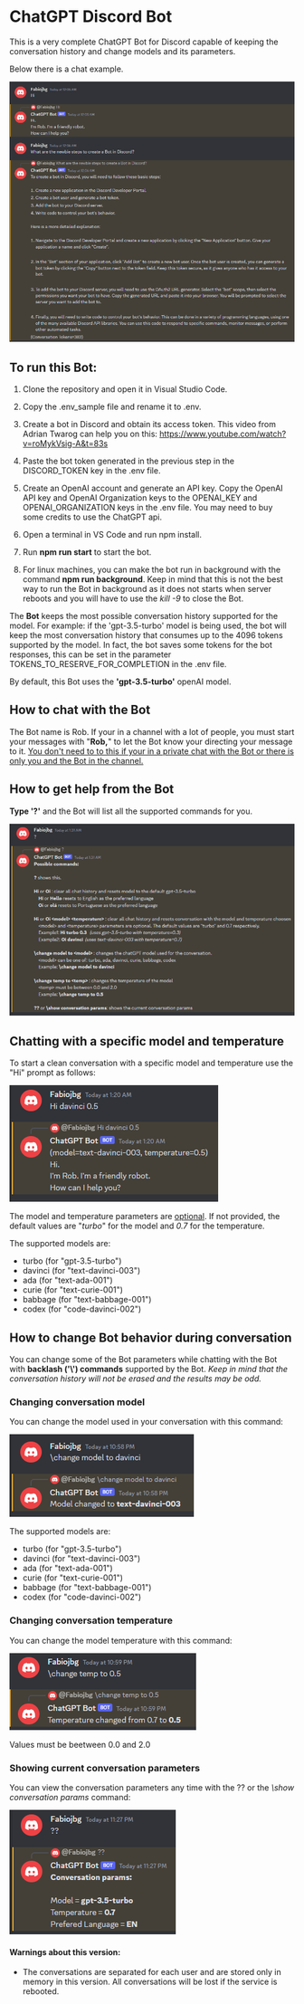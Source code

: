 # ChatGPT Discord Bot
This is a very complete ChatGPT Bot for Discord capable of keeping the conversation history and change models and its parameters. 

Below there is a chat example.

![alt text](./images/chat_sample.png)

## To run this Bot:

1) Clone the repository and open it in Visual Studio Code.

2) Copy the .env_sample file and rename it to .env.

3) Create a bot in Discord and obtain its access token. This video from Adrian Twarog can help you on this: https://www.youtube.com/watch?v=roMykVsig-A&t=83s

4) Paste the bot token generated in the previous step in the DISCORD_TOKEN key in the .env file.

5) Create an OpenAI account and generate an API key. Copy the OpenAI API key and OpenAI Organization keys to the OPENAI_KEY and OPENAI_ORGANIZATION keys in the .env file. You may need to buy some credits to use the ChatGPT api.

6) Open a terminal in VS Code and run npm install.

7) Run **npm run start** to start the bot.

8) For linux machines, you can make the bot run in background with the command **npm run background**. Keep in mind that this is not the best way to run the Bot in background as it does not starts when server reboots and you will have to use the <i>kill -9</i> to close the Bot.

The **Bot** keeps the most possible conversation history supported for the model. For example: if the 'gpt-3.5-turbo' model is being used, the bot will keep the most conversation history that consumes up to the 4096 tokens supported by the model. In fact, the bot saves some tokens for the bot responses, this can be set in the parameter TOKENS_TO_RESERVE_FOR_COMPLETION in the .env file.

By default, this Bot uses the **'gpt-3.5-turbo'** openAI model. 


## How to chat with the Bot

The Bot name is Rob. If your in a channel with a lot of people, you must start your messages with "**Rob,**" to let the Bot know your directing your message to it. <u>You don't need to to this if your in a private chat with the Bot or there is only you and the Bot in the channel.</u>


## How to get help from the Bot

**Type '?'** and the Bot will list all the supported commands for you.


![alt text](./images/help_sample.png)

## Chatting with a specific model and temperature

To start a clean conversation with a specific model and temperature use the "Hi" prompt as follows:

![alt text](./images/Hi_with_params.png)

The model and temperature parameters are <u>optional</u>. If not provided, the default values are "*turbo*" for the model and *0.7* for the temperature.

The supported models are:
 - turbo (for "gpt-3.5-turbo")
 - davinci (for "text-davinci-003")
 - ada (for "text-ada-001")
 - curie (for "text-curie-001")
 - babbage (for "text-babbage-001")
 - codex (for "code-davinci-002")

## How to change Bot behavior during conversation

You can change some of the Bot parameters while chatting with the Bot with **backlash ('\\') commands** supported by the Bot. *Keep in mind that the conversation history will not be erased and the results may be odd.*

### Changing conversation model 

You can change the model used in your conversation with this command:

![alt text](./images/change_model_sample.png)

The supported models are:
 - turbo (for "gpt-3.5-turbo")
 - davinci (for "text-davinci-003")
 - ada (for "text-ada-001")
 - curie (for "text-curie-001")
 - babbage (for "text-babbage-001")
 - codex (for "code-davinci-002")


### Changing conversation temperature
You can change the model temperature with this command:

![alt text](./images/change_temperature_sample.png)

Values must be beetween 0.0 and 2.0

### Showing current conversation parameters
You can view the conversation parameters any time with the ?? or the <i>\\show conversation params</i> command:

![alt text](./images/conversation_params_sample.png)


#### Warnings about this version: 
- The conversations are separated for each user and are stored only in memory in this version. All conversations will be lost if the service is rebooted. 



